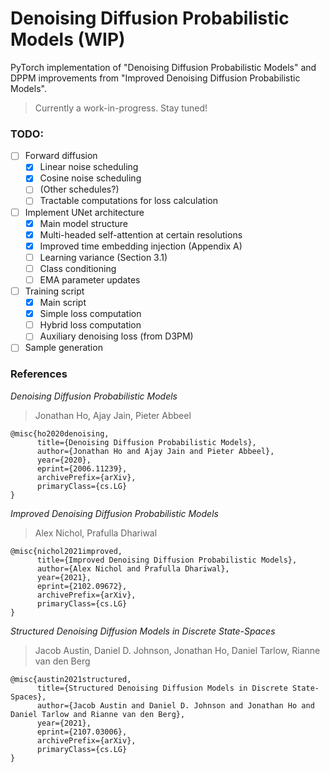 # Denoising Diffusion Probabilistic Models (WIP)
PyTorch implementation of "Denoising Diffusion Probabilistic Models" and DPPM
improvements from "Improved Denoising Diffusion Probabilistic Models".

> Currently a work-in-progress. Stay tuned!

### TODO:
- [ ] Forward diffusion
    - [X] Linear noise scheduling
    - [X] Cosine noise scheduling
    - [ ] (Other schedules?)
    - [ ] Tractable computations for loss calculation
- [ ] Implement UNet architecture
    - [X] Main model structure
    - [X] Multi-headed self-attention at certain resolutions
    - [X] Improved time embedding injection (Appendix A)
    - [ ] Learning variance (Section 3.1)
    - [ ] Class conditioning
    - [ ] EMA parameter updates
- [ ] Training script
    - [X] Main script
    - [X] Simple loss computation
    - [ ] Hybrid loss computation
    - [ ] Auxiliary denoising loss (from D3PM)
- [ ] Sample generation

### References

*Denoising Diffusion Probabilistic Models*
> Jonathan Ho, Ajay Jain, Pieter Abbeel

```
@misc{ho2020denoising,
      title={Denoising Diffusion Probabilistic Models}, 
      author={Jonathan Ho and Ajay Jain and Pieter Abbeel},
      year={2020},
      eprint={2006.11239},
      archivePrefix={arXiv},
      primaryClass={cs.LG}
}
```

*Improved Denoising Diffusion Probabilistic Models*
> Alex Nichol, Prafulla Dhariwal

```
@misc{nichol2021improved,
      title={Improved Denoising Diffusion Probabilistic Models}, 
      author={Alex Nichol and Prafulla Dhariwal},
      year={2021},
      eprint={2102.09672},
      archivePrefix={arXiv},
      primaryClass={cs.LG}
}
```

*Structured Denoising Diffusion Models in Discrete State-Spaces*
> Jacob Austin, Daniel D. Johnson, Jonathan Ho, Daniel Tarlow, Rianne van den Berg

```
@misc{austin2021structured,
      title={Structured Denoising Diffusion Models in Discrete State-Spaces}, 
      author={Jacob Austin and Daniel D. Johnson and Jonathan Ho and Daniel Tarlow and Rianne van den Berg},
      year={2021},
      eprint={2107.03006},
      archivePrefix={arXiv},
      primaryClass={cs.LG}
}
```
